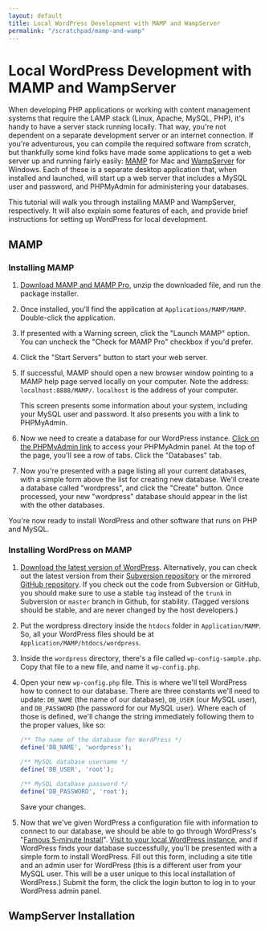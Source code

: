 ```yaml
---
layout: default
title: Local WordPress Development with MAMP and WampServer
permalink: "/scratchpad/mamp-and-wamp"
---
```


# Local WordPress Development with MAMP and WampServer

When developing PHP applications or working with content management
systems that require the LAMP stack (Linux, Apache, MySQL, PHP), it's
handy to have a server stack running locally. That way, you're not
dependent on a separate development server or an internet connection. If
you're adventurous, you can compile the required software from scratch,
but thankfully some kind folks have made some applications to get a web
server up and running fairly easily: 
<abbr tite="Mac, Apache, MySQL, PHP"><a href="http://www.mamp.info/en/index.html">MAMP</a></abbr>
for Mac and <a href="http://www.wampserver.com/">WampServer</a> for
Windows. Each of these is a separate desktop application that, when
installed and launched, will start up a web server that includes a MySQL
user and password, and PHPMyAdmin for administering your databases.

This tutorial will walk you through installing MAMP and WampServer,
respectively. It will also explain some features of each, and provide
brief instructions for setting up WordPress for local development.

## MAMP

### Installing MAMP

1. <a href="http://www.mamp.info/en/downloads/index.html">Download MAMP and MAMP Pro</a>, unzip the downloaded file, and run the package installer.
2. Once installed, you'll find the application at
   `Applications/MAMP/MAMP`. Double-click the application.
3. If presented with a Warning screen, click the "Launch MAMP" option.
   You can uncheck the "Check for MAMP Pro" checkbox if you'd prefer.
4. Click the "Start Servers" button to start your web server.
5. If successful, MAMP should open a new browser window pointing to a
   MAMP help page served locally on your computer. Note the address:
   `localhost:8888/MAMP/`. `localhost` is the address of your computer.

   This screen presents some information about your system, including
   your MySQL user and password. It also presents you with a link to
   PHPMyAdmin.
6. Now we need to create a database for our WordPress instance. <a href="http://localhost:8888/MAMP/phpmyadmin.php?lang=en-iso-8859-1">Click on the PHPMyAdmin link</a> to access your PHPMyAdmin panel. At the top of the page, you'll see a row of tabs. Click the "Databases" tab.
7. Now you're presented with a page listing all your current databases,
   with a simple form above the list for creating new database. We'll
   create a database called "wordpress", and click the "Create" button.
   Once processed, your new "wordpress" database should appear in the
   list with the other databases.

You're now ready to install WordPress and other software that runs on PHP and MySQL.

### Installing WordPress on MAMP

1. <a href="http://wordpress.org/download/">Download the latest version of WordPress</a>. Alternatively, you can
   check out the latest version from their <a href="http://core.svn.wordpress.org/" title="WordPress Subversion repository">Subversion repository</a> or the
   mirrored <a href="https://github.com/WordPress/WordPress" title="WordPress on Github">GitHub repository</a>. If you check out the code from Subversion or GitHub, you should make sure to use a stable `tag` instead of the `trunk` in Subversion or `master` branch in Github, for stability. (Tagged versions should be stable, and are never changed by the host developers.)
2. Put the wordpress directory inside the `htdocs` folder in
   `Application/MAMP`. So, all your WordPress files should be at
   `Application/MAMP/htdocs/wordpress`.
3. Inside the `wordpress` directory, there's a file called
   `wp-config-sample.php`. Copy that file to a new file, and name it
   `wp-config.php`.
4. Open your new `wp-config.php` file. This is where we'll tell
   WordPress how to connect to our database. There are three constants
   we'll need to update: `DB_NAME` (the name of our database), `DB_USER`
   (our MySQL user), and `DB_PASSWORD` (the password for our MySQL user).
   Where each of those is defined, we'll change the string immediately
   following them to the proper values, like so:

   ```php
   /** The name of the database for WordPress */
   define('DB_NAME', 'wordpress');

   /** MySQL database username */
   define('DB_USER', 'root');

   /** MySQL database password */
   define('DB_PASSWORD', 'root');
   ```

    Save your changes.

5. Now that we've given WordPress a configuration file with information
   to connect to our database, we should be able to go through
   WordPress's "<a href="http://codex.wordpress.org/Installing_WordPress#Famous_5-Minute_Install">Famous 5-minute Install</a>". <a href="http://localhost:8888/wordpress/">Visit to your local WordPress instance</a>, and if WordPress finds your database successfully, you'll be presented with a simple form to install WordPress. Fill out this form, including a site title and an admin user for WordPress (this is a different user from your MySQL user. This will be a user unique to this local installation of WordPress.) Submit the form, the click the login button to log in to your WordPress admin panel.

## WampServer Installation


